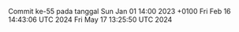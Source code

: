 Commit ke-55 pada tanggal Sun Jan 01 14:00 2023 +0100
Fri Feb 16 14:43:06 UTC 2024
Fri May 17 13:25:50 UTC 2024
